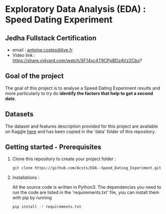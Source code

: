 # Exploratory Data Analysis (EDA) : Speed Dating Experiment

## Jedha Fullstack Certification
- email : antoine.costes@live.fr
- Video link : https://share.vidyard.com/watch/SF14xc4T9CPpBDzAVz2Cbo?

## Goal of the project

The goal of this project is to analyse a Speed Dating Experiment results and more particularly to try do **identify the factors that help to get a second date**.

## Datasets

The dataset and features description provided for this project are available on Kaggle [here](https://www.kaggle.com/datasets/annavictoria/speed-dating-experiment) and has been copied in the 'data' folder of this repository.

## Getting started - Prerequisites

1. Clone this repository to create your project folder :
    ```sh
    git clone https://github.com/Acsts/EDA--Speed_Dating_Experiment.git
    ```

2. Installations : 

    All the source code is written in Python3. 
    The dependencies you need to run the code are listed in the 'requirements.txt' file, you can install them with pip by running 

    ```sh
    pip install -r requirements.txt
    ```
